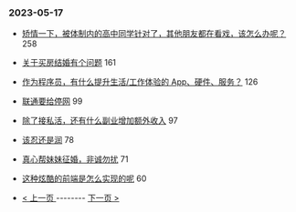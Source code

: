 ### 2023-05-17 
- [矫情一下，被体制内的高中同学针对了，其他朋友都在看戏，该怎么办呢？](https://www.v2ex.com/t/940625) 258
- [关于买房结婚有个问题](https://www.v2ex.com/t/940556) 161
- [作为程序员，有什么提升生活/工作体验的 App、硬件、服务？](https://www.v2ex.com/t/940584) 126
- [联通要给停网](https://www.v2ex.com/t/940596) 99
- [除了接私活，还有什么副业增加额外收入](https://www.v2ex.com/t/940645) 97
- [该忍还是润](https://www.v2ex.com/t/940576) 78
- [真心帮妹妹征婚，非诚勿扰](https://www.v2ex.com/t/940614) 71
- [这种炫酷的前端是怎么实现的呢](https://www.v2ex.com/t/940640) 60 

- [ < 上一页 ](https://github.com/able8/v2ex-hot-record/blob/master/2023-05-16.md) -------- [ 下一页 > ](https://github.com/able8/v2ex-hot-record/blob/master/2023-05-18.md)